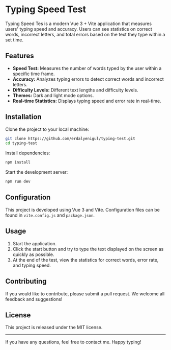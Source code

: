 # Typing Speed Test

Typing Speed Tes is a modern Vue 3 + Vite application that measures users' typing speed and accuracy. Users can see statistics on correct words, incorrect letters, and total errors based on the text they type within a set time.

## Features
- **Speed Test:** Measures the number of words typed by the user within a specific time frame.
- **Accuracy:** Analyzes typing errors to detect correct words and incorrect letters.
- **Difficulty Levels:** Different text lengths and difficulty levels.
- **Themes:** Dark and light mode options.
- **Real-time Statistics:** Displays typing speed and error rate in real-time.

## Installation

Clone the project to your local machine:

```bash
git clone https://github.com/erdalyenigul/typing-test.git
cd typing-test
```

Install dependencies:

```bash
npm install
```

Start the development server:

```bash
npm run dev
```

## Configuration

This project is developed using Vue 3 and Vite. Configuration files can be found in `vite.config.js` and `package.json`.

## Usage

1. Start the application.
2. Click the start button and try to type the text displayed on the screen as quickly as possible.
3. At the end of the test, view the statistics for correct words, error rate, and typing speed.

## Contributing

If you would like to contribute, please submit a pull request. We welcome all feedback and suggestions!

## License

This project is released under the MIT license.

---

If you have any questions, feel free to contact me. Happy typing!

